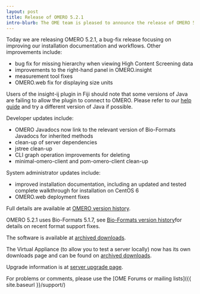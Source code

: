 ```yaml
---
layout: post
title: Release of OMERO 5.2.1
intro-blurb: The OME team is pleased to announce the release of OMERO 5.2.1
---
```

Today we are releasing OMERO 5.2.1, a bug-fix release focusing on improving our installation documentation and workflows. Other improvements include:

-  bug fix for missing hierarchy when viewing High Content Screening data
-  improvements to the right-hand panel in OMERO.insight
-  measurement tool fixes
-  OMERO.web fix for displaying size units

Users of the insight-ij plugin in Fiji should note that some versions of Java are failing to allow the plugin to connect to OMERO. Please refer to our [help guide](https://help.openmicroscopy.org/imagej.html) and try a different version of Java if possible.

Developer updates include:

-  OMERO Javadocs now link to the relevant version of Bio-Formats Javadocs for inherited methods
-  clean-up of server dependencies
-  jstree clean-up
-  CLI graph operation improvements for deleting
-  minimal-omero-client and pom-omero-client clean-up

System administrator updates include:

-  improved installation documentation, including an updated and tested complete walkthrough for installation on CentOS 6
-  OMERO.web deployment fixes


Full details are available at [OMERO version history](https://docs.openmicroscopy.org/omero/5.2.1/users/history.html).

OMERO 5.2.1 uses Bio-Formats 5.1.7, see [Bio-Formats version history](https://www.openmicroscopy.org/site/support/bio-formats5.1/about/whats-new.html)for details on recent format support fixes.

The software is available at [archived downloads](https://downloads.openmicroscopy.org/omero/5.2.1).

The Virtual Appliance (to allow you to test a server locally) now has its own downloads page and can be found on [archived downloads](https://downloads.openmicroscopy.org/omero-virtual-appliance/5.2.1/).

Upgrade information is at [server upgrade page](https://docs.openmicroscopy.org/omero/5.2.1/sysadmins/server-upgrade.html).


For problems or comments, please use the [OME Forums or mailing lists]({{ site.baseurl }}/support/)
